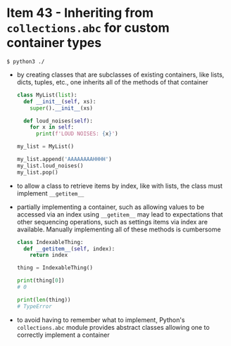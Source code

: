 # Item 43 - Inheriting from `collections.abc` for custom container types

```shell
$ python3 ./
```

- by creating classes that are subclasses of existing containers, like lists,
    dicts, tuples, etc., one inherits all of the methods of that container

    ```python
    class MyList(list):
      def __init__(self, xs):
        super().__init__(xs)

      def loud_noises(self):
        for x in self:
          print(f'LOUD NOISES: {x}')

    my_list = MyList()

    my_list.append('AAAAAAAAHHHH')
    my_list.loud_noises()
    my_list.pop()
    ```
- to allow a class to retrieve items by index, like with lists, the class must
    implement `__getitem__`
- partially implementing a container, such as allowing values to be accessed via
    an index using `__getitem__` may lead to expectations that other sequencing
    operations, such as settings items via index are available. Manually
    implementing all of these methods is cumbersome

    ```python
    class IndexableThing:
      def __getitem__(self, index):
        return index

    thing = IndexableThing()

    print(thing[0])
    # 0

    print(len(thing))
    # TypeError
    ```
- to avoid having to remember what to implement, Python's `collections.abc`
    module provides abstract classes allowing one to correctly implement a
    container
